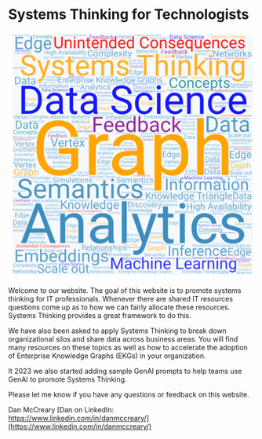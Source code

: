 # Systems Thinking for Technologists

![](img/cover.png)

Welcome to our website.  The goal of this website
is to promote systems thinking for IT professionals.
Whenever there are shared IT resources questions come
up as to how we can fairly allocate these resources.
Systems Thinking provides a great framework to do this.

We have also been asked to apply Systems Thinking
to break down organizational silos and share
data across business areas.  You will find
many resources on these topics as well
as how to accelerate the adoption of
Enterprise Knowledge Graphs (EKGs) in your organization.

It 2023 we also started adding sample GenAI prompts
to help teams use GenAI to promote Systems Thinking.

Please let me know if you have any questions or
feedback on this website.

Dan McCreary [Dan on LinkedIn: https://www.linkedin.com/in/danmccreary/](https://www.linkedin.com/in/danmccreary/)



